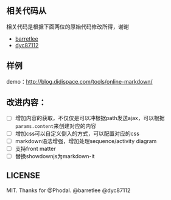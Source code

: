 ## 相关代码从

相关代码是根据下面两位的原始代码修改所得，谢谢

* [barretlee](https://github.com/barretlee/online-markdown)
* [dyc87112](https://github.com/dyc87112/online-markdown)

## 样例

demo：http://blog.didispace.com/tools/online-markdown/

## 改进内容：

- [ ] 增加内容的获取，不仅仅是可以冲根据path发送ajax，可以根据`params.content`来创建对应的内容
- [ ] 增加css可以自定义倒入的方式，可以配置对应的css
- [ ] markdown语法增强，增加处理sequence/activity diagram
- [ ] 支持front matter
- [ ] 替换showdownjs为markdown-it

## LICENSE

MIT. Thanks for @Phodal. @barretlee @dyc87112
